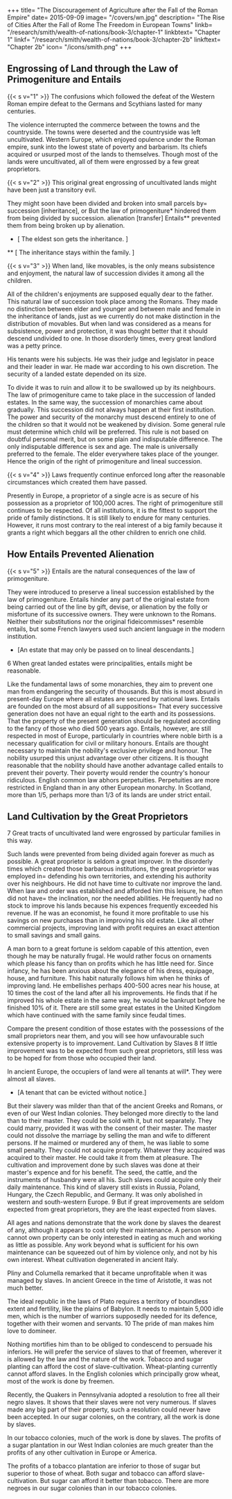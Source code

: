 +++
title=  "The Discouragement of Agriculture after the Fall of the Roman Empire"
date=  2015-09-09
image=  "/covers/wn.jpg"
description=  "The Rise of Cities After the Fall of Rome The Freedom in European Towns"
linkb=  "/research/smith/wealth-of-nations/book-3/chapter-1"
linkbtext=  "Chapter 1"
linkf=  "/research/smith/wealth-of-nations/book-3/chapter-2b"
linkftext=  "Chapter 2b"
icon=  "/icons/smith.png"
+++


## Engrossing of Land through the Law of Primogeniture and Entails

{{< s v="1" >}} The confusions which followed the defeat of the Western Roman empire defeat to the Germans and Scythians lasted for many centuries.

The violence interrupted the commerce between the towns and the countryside.
The towns were deserted and the countryside was left uncultivated.
Western Europe, which enjoyed opulence under the Roman empire, sunk into the lowest state of poverty and barbarism.
Its chiefs acquired or usurped most of the lands to themselves.
Though most of the lands were uncultivated, all of them were engrossed by a few great proprietors.

{{< s v="2" >}} This original great engrossing of uncultivated lands might have been just a transitory evil.

They might soon have been divided and broken into small parcels by= 
succession [inheritance], or
But the law of primogeniture* hindered them from being divided by succession.
alienation [transfer]
Entails** prevented them from being broken up by alienation.

* [ The eldest son gets the inheritance. ]

** [ The inheritance stays within the family. ]

{{< s v="3" >}} When land, like movables, is the only means subsistence and enjoyment, the natural law of succession divides it among all the children.

All of the children's enjoyments are supposed equally dear to the father.
This natural law of succession took place among the Romans.
They made no distinction between elder and younger and between male and female in the inheritance of lands, just as we currently do not make distinction in the distribution of movables.
But when land was considered as a means for subsistence, power and protection, it was thought better that it should descend undivided to one.
In those disorderly times, every great landlord was a petty prince.

His tenants were his subjects.
He was their judge and legislator in peace and their leader in war.
He made war according to his own discretion.
The security of a landed estate depended on its size.

To divide it was to ruin and allow it to be swallowed up by its neighbours.
The law of primogeniture came to take place in the succession of landed estates.
In the same way, the succession of monarchies came about gradually.
This succession did not always happen at their first institution.
The power and security of the monarchy must descend entirely to one of the children so that it would not be weakened by division.
Some general rule must determine which child will be preferred.
This rule is not based on doubtful personal merit, but on some plain and indisputable difference.
The only indisputable difference is sex and age.
The male is universally preferred to the female.
The elder everywhere takes place of the younger.
Hence the origin of the right of primogeniture and lineal succession.

{{< s v="4" >}} Laws frequently continue enforced long after the reasonable circumstances which created them have passed.

Presently in Europe, a proprietor of a single acre is as secure of his possession as a proprietor of 100,000 acres.
The right of primogeniture still continues to be respected.
Of all institutions, it is the fittest to support the pride of family distinctions.
It is still likely to endure for many centuries.
However, it runs most contrary to the real interest of a big family because it grants a right which beggars all the other children to enrich one child.


## How Entails Prevented Alienation

{{< s v="5" >}} Entails are the natural consequences of the law of primogeniture.

They were introduced to preserve a lineal succession established by the law of primogeniture.
Entails hinder any part of the original estate from being carried out of the line by gift, devise, or alienation by the folly or misfortune of its successive owners.
They were unknown to the Romans.
Neither their substitutions nor the original fideicommisses* resemble entails, but some French lawyers used such ancient language in the modern institution.
* [An estate that may only be passed on to lineal descendants.]

6 When great landed estates were principalities, entails might be reasonable.

Like the fundamental laws of some monarchies, they aim to prevent one man from endangering the security of thousands.
But this is most absurd in present-day Europe where all estates are secured by national laws.
Entails are founded on the most absurd of all suppositions= 
That every successive generation does not have an equal right to the earth and its possessions.
That the property of the present generation should be regulated according to the fancy of those who died 500 years ago.
Entails, however, are still respected in most of Europe, particularly in countries where noble birth is a necessary qualification for civil or military honours.
Entails are thought necessary to maintain the nobility's exclusive privilege and honour.
The nobility usurped this unjust advantage over other citizens.
It is thought reasonable that the nobility should have another advantage called entails to prevent their poverty.
Their poverty would render the country's honour ridiculous.
English common law abhors perpetuities.
Perpetuities are more restricted in England than in any other European monarchy.
In Scotland, more than 1/5, perhaps more than 1/3 of its lands are under strict entail.


## Land Cultivation by the Great Proprietors

7 Great tracts of uncultivated land were engrossed by particular families in this way.

Such lands were prevented from being divided again forever as much as possible.
A great proprietor is seldom a great improver.
In the disorderly times which created those barbarous institutions, the great proprietor was employed in= 
defending his own territories, and
extending his authority over his neighbours.
He did not have time to cultivate nor improve the land.
When law and order was established and afforded him this leisure, he often did not have= 
the inclination, nor
the needed abilities.
He frequently had no stock to improve his lands because his expences frequently exceeded his revenue.
If he was an economist, he found it more profitable to use his savings on new purchases than in improving his old estate.
Like all other commercial projects, improving land with profit requires an exact attention to small savings and small gains.

A man born to a great fortune is seldom capable of this attention, even though he may be naturally frugal.
He would rather focus on ornaments which please his fancy than on profits which he has little need for.
Since infancy, he has been anxious about the elegance of his dress, equipage, house, and furniture.
This habit naturally follows him when he thinks of improving land.
He embellishes perhaps 400-500 acres near his house, at 10 times the cost of the land after all his improvements.
He finds that if he improved his whole estate in the same way, he would be bankrupt before he finished 10% of it.
There are still some great estates in the United Kingdom which have continued with the same family since feudal times.

Compare the present condition of those estates with the possessions of the small proprietors near them, and you will see how unfavourable such extensive property is to improvement.
Land Cultivation by Slaves
8 If little improvement was to be expected from such great proprietors, still less was to be hoped for from those who occupied their land.

In ancient Europe, the occupiers of land were all tenants at will*.
They were almost all slaves.
* [A tenant that can be evicted without notice.]

But their slavery was milder than that of the ancient Greeks and Romans, or even of our West Indian colonies.
They belonged more directly to the land than to their master.
They could be sold with it, but not separately.
They could marry, provided it was with the consent of their master.
The master could not dissolve the marriage by selling the man and wife to different persons.
If he maimed or murdered any of them, he was liable to some small penalty.
They could not acquire property.
Whatever they acquired was acquired to their master.
He could take it from them at pleasure.
The cultivation and improvement done by such slaves was done at their master's expence and for his benefit.
The seed, the cattle, and the instruments of husbandry were all his.
Such slaves could acquire only their daily maintenance.
This kind of slavery still exists in Russia, Poland, Hungary, the Czech Republic, and Germany.
It was only abolished in western and south-western Europe.
9 But if great improvements are seldom expected from great proprietors, they are the least expected from slaves.

All ages and nations demonstrate that the work done by slaves the dearest of any, although it appears to cost only their maintenance.
A person who cannot own property can be only interested in eating as much and working as little as possible.
Any work beyond what is sufficient for his own maintenance can be squeezed out of him by violence only, and not by his own interest.
Wheat cultivation degenerated in ancient Italy.

Pliny and Columella remarked that it became unprofitable when it was managed by slaves.
In ancient Greece in the time of Aristotle, it was not much better.

The ideal republic in the laws of Plato requires a territory of boundless extent and fertility, like the plains of Babylon.
It needs to maintain 5,000 idle men, which is the number of warriors supposedly needed for its defence, together with their women and servants.
10 The pride of man makes him love to domineer.

Nothing mortifies him than to be obliged to condescend to persuade his inferiors.
He will prefer the service of slaves to that of freemen, wherever it is allowed by the law and the nature of the work.
Tobacco and sugar planting can afford the cost of slave-cultivation.
Wheat-planting currently cannot afford slaves.
In the English colonies which principally grow wheat, most of the work is done by freemen.

Recently, the Quakers in Pennsylvania adopted a resolution to free all their negro slaves.
It shows that their slaves were not very numerous.
If slaves made any big part of their property, such a resolution could never have been accepted.
In our sugar colonies, on the contrary, all the work is done by slaves.

In our tobacco colonies, much of the work is done by slaves.
The profits of a sugar plantation in our West Indian colonies are much greater than the profits of any other cultivation in Europe or America.

The profits of a tobacco plantation are inferior to those of sugar but superior to those of wheat.
Both sugar and tobacco can afford slave-cultivation.
But sugar can afford it better than tobacco.
There are more negroes in our sugar colonies than in our tobacco colonies.


